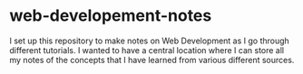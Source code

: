# web-developement-notes

I set up this repository to make notes on Web Development as I go through different tutorials. I wanted to have a central location where I can store all my notes of the concepts that I have learned from various different sources.